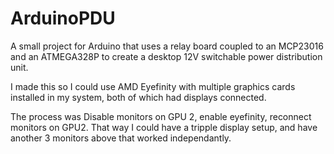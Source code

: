# ArduinoPDU
A small project for Arduino that uses a relay board coupled to an MCP23016 and an ATMEGA328P to create a desktop 12V switchable power distribution unit.

I made this so I could use AMD Eyefinity with multiple graphics cards installed in my system, both of which had displays connected.

The process was Disable monitors on GPU 2, enable eyefinity, reconnect monitors on GPU2. That way I could have a tripple display setup, and have another 3 monitors above that worked independantly.
